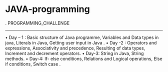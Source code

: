 # JAVA-programming

. PROGRAMMING_CHALLENGE
_______________________________________________________________________________________________________________________________________________________________________
•	Day – 1 : Basic structure of Java programme, Variables and Data types in java, Literals in Java, Getting user input in Java .
•	Day -2 : Operators and expressions, Associativity and precedence, Resulting of data types, Increment and decrement operators.
•	Day-3: String in Java, String methods.
•	Day-4: If- else conditions, Relations and Logical operations, Else if conditions, Switch case .
